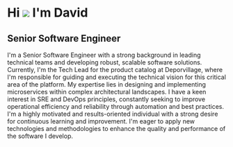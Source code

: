 Hi ![](https://user-images.githubusercontent.com/18350557/176309783-0785949b-9127-417c-8b55-ab5a4333674e.gif) I'm David
=============================================================================================================================

Senior Software Engineer
------------------------

I'm a Senior Software Engineer with a strong background in leading technical teams and developing robust, scalable software solutions. Currently, I'm the Tech Lead for the product catalog at Deporvillage, where I'm responsible for guiding and executing the technical vision for this critical area of the platform. My expertise lies in designing and implementing microservices within complex architectural landscapes. I have a keen interest in SRE and DevOps principles, constantly seeking to improve operational efficiency and reliability through automation and best practices. I'm a highly motivated and results-oriented individual with a strong desire for continuous learning and improvement. I'm eager to apply new technologies and methodologies to enhance the quality and performance of the software I develop.
